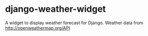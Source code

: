 django-weather-widget
=====================

A widget to display weather forecast for Django. Weather data from http://openweathermap.org/API

